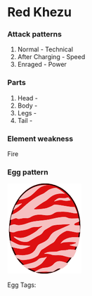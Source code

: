 # Red Khezu

### Attack patterns
1. Normal - Technical
2. After Charging - Speed
3. Enraged - Power

### Parts
1. Head - 
2. Body - 
3. Legs - 
4. Tail - 

### Element weakness
Fire 

### Egg pattern
![image info](../assets/red_khezu.png)

Egg Tags: 